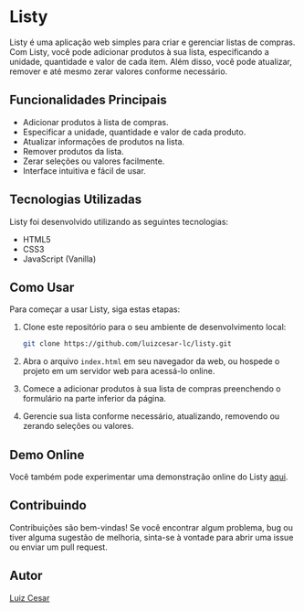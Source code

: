 # Listy

Listy é uma aplicação web simples para criar e gerenciar listas de compras. Com Listy, você pode adicionar produtos à sua lista, especificando a unidade, quantidade e valor de cada item. Além disso, você pode atualizar, remover e até mesmo zerar valores conforme necessário.

## Funcionalidades Principais

- Adicionar produtos à lista de compras.
- Especificar a unidade, quantidade e valor de cada produto.
- Atualizar informações de produtos na lista.
- Remover produtos da lista.
- Zerar seleções ou valores facilmente.
- Interface intuitiva e fácil de usar.

## Tecnologias Utilizadas

Listy foi desenvolvido utilizando as seguintes tecnologias:

- HTML5
- CSS3
- JavaScript (Vanilla)

## Como Usar

Para começar a usar Listy, siga estas etapas:

1. Clone este repositório para o seu ambiente de desenvolvimento local:

   ```bash
   git clone https://github.com/luizcesar-lc/listy.git
2. Abra o arquivo  `index.html` em seu navegador da web, ou hospede o projeto em um servidor web para acessá-lo online.

3. Comece a adicionar produtos à sua lista de compras preenchendo o formulário na parte inferior da página.

4. Gerencie sua lista conforme necessário, atualizando, removendo ou zerando seleções ou valores.

## Demo Online

Você também pode experimentar uma demonstração online do Listy [aqui](https://mylisty.netlify.app).

## Contribuindo

Contribuições são bem-vindas! Se você encontrar algum problema, bug ou tiver alguma sugestão de melhoria, sinta-se à vontade para abrir uma issue ou enviar um pull request.

## Autor

[Luiz Cesar](https://github.com/luizcesar-lc)
